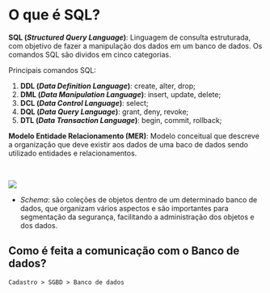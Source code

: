 # O que é SQL?

**SQL (_Structured Query Language_)**: Linguagem de consulta estruturada, com objetivo de fazer a manipulação dos dados em um banco de dados. Os comandos SQL são dividos em cinco categorias.

Principais comandos SQL:

1. **DDL (_Data Definition Language_)**: create, alter, drop;
2. **DML (_Data Manipulation Language_)**: insert, update, delete;
3. **DCL (_Data Control Language_)**: select;
4. **DQL (_Data Query Language_)**: grant, deny, revoke;
5. **DTL (_Data Transaction Language_)**: begin, commit, rollback;

**Modelo Entidade Relacionamento (MER)**: Modelo conceitual que descreve a organização que deve existir aos dados de uma baco de dados sendo utilizado entidades e relacionamentos.

&nbsp;

![](https://programadoresbrasil.com.br/wp-content/uploads/2021/04/Captura-de-tela-de-2021-04-07-15-23-17.png)

- _Schema_: são coleções de objetos dentro de um determinado banco de dados, que organizam vários aspectos e são importantes para segmentação da segurança, facilitando a administração dos objetos e dos dados.

## **Como é feita a comunicação com o Banco de dados?**

    Cadastro > SGBD > Banco de dados